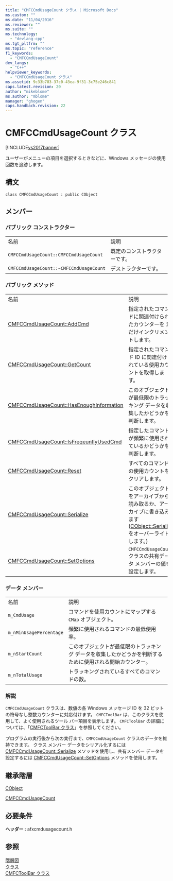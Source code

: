 ```yaml
---
title: "CMFCCmdUsageCount クラス | Microsoft Docs"
ms.custom: ""
ms.date: "11/04/2016"
ms.reviewer: ""
ms.suite: ""
ms.technology: 
  - "devlang-cpp"
ms.tgt_pltfrm: ""
ms.topic: "reference"
f1_keywords: 
  - "CMFCCmdUsageCount"
dev_langs: 
  - "C++"
helpviewer_keywords: 
  - "CMFCCmdUsageCount クラス"
ms.assetid: 9c33b783-37c0-43ea-9f31-3c75e246c841
caps.latest.revision: 20
author: "mikeblome"
ms.author: "mblome"
manager: "ghogen"
caps.handback.revision: 22
---
```

# CMFCCmdUsageCount クラス
[!INCLUDE[vs2017banner](../../assembler/inline/includes/vs2017banner.md)]

ユーザーがメニューの項目を選択するときなどに、Windows メッセージの使用回数を追跡します。  
  
## 構文  
  
```  
class CMFCCmdUsageCount : public CObject  
```  
  
## メンバー  
  
### パブリック コンストラクター  
  
|||  
|-|-|  
|名前|説明|  
|`CMFCCmdUsageCount::CMFCCmdUsageCount`|既定のコンストラクターです。|  
|`CMFCCmdUsageCount::~CMFCCmdUsageCount`|デストラクターです。|  
  
### パブリック メソッド  
  
|||  
|-|-|  
|名前|説明|  
|[CMFCCmdUsageCount::AddCmd](../Topic/CMFCCmdUsageCount::AddCmd.md)|指定されたコマンドに関連付けられたカウンターを 1 だけインクリメントします。|  
|[CMFCCmdUsageCount::GetCount](../Topic/CMFCCmdUsageCount::GetCount.md)|指定されたコマンド ID に関連付けられている使用カウントを取得します。|  
|[CMFCCmdUsageCount::HasEnoughInformation](../Topic/CMFCCmdUsageCount::HasEnoughInformation.md)|このオブジェクトが最低限のトラッキング データを収集したかどうかを判断します。|  
|[CMFCCmdUsageCount::IsFreqeuntlyUsedCmd](../Topic/CMFCCmdUsageCount::IsFreqeuntlyUsedCmd.md)|指定したコマンドが頻繁に使用されているかどうかを判断します。|  
|[CMFCCmdUsageCount::Reset](../Topic/CMFCCmdUsageCount::Reset.md)|すべてのコマンドの使用カウントをクリアします。|  
|[CMFCCmdUsageCount::Serialize](../Topic/CMFCCmdUsageCount::Serialize.md)|このオブジェクトをアーカイブから読み取るか、アーカイブに書き込みます   \([CObject::Serialize](../Topic/CObject::Serialize.md) をオーバーライドします。\)|  
|[CMFCCmdUsageCount::SetOptions](../Topic/CMFCCmdUsageCount::SetOptions.md)|`CMFCCmdUsageCount` クラスの共有データ メンバーの値を設定します。|  
  
### データ メンバー  
  
|||  
|-|-|  
|名前|説明|  
|`m_CmdUsage`|コマンドを使用カウントにマップする `CMap` オブジェクト。|  
|`m_nMinUsagePercentage`|頻繁に使用されるコマンドの最低使用率。|  
|`m_nStartCount`|このオブジェクトが最低限のトラッキング データを収集したかどうかを判断するために使用される開始カウンター。|  
|`m_nTotalUsage`|トラッキングされているすべてのコマンドの数。|  
  
### 解説  
 `CMFCCmdUsageCount` クラスは、数値の各 Windows メッセージ ID を 32 ビットの符号なし整数カウンターに対応付けます。  `CMFCToolBar` は、このクラスを使用して、よく使用されるツール バー項目を表示します。  `CMFCToolBar` の詳細については、「[CMFCToolBar クラス](../../mfc/reference/cmfctoolbar-class.md)」を参照してください。  
  
 プログラムの実行後から次の実行まで、`CMFCCmdUsageCount` クラスのデータを維持できます。  クラス メンバー データをシリアル化するには [CMFCCmdUsageCount::Serialize](../Topic/CMFCCmdUsageCount::Serialize.md) メソッドを使用し、共有メンバー データを設定するには [CMFCCmdUsageCount::SetOptions](../Topic/CMFCCmdUsageCount::SetOptions.md) メソッドを使用します。  
  
## 継承階層  
 [CObject](../Topic/CObject%20Class.md)  
  
 [CMFCCmdUsageCount](../../mfc/reference/cmfccmdusagecount-class.md)  
  
## 必要条件  
 **ヘッダー :** afxcmdusagecount.h  
  
## 参照  
 [階層図](../../mfc/hierarchy-chart.md)   
 [クラス](../Topic/MFC%20Classes.md)   
 [CMFCToolBar クラス](../../mfc/reference/cmfctoolbar-class.md)